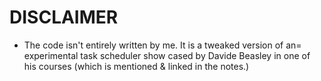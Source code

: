 # DISCLAIMER

- The code isn't entirely written by me. It is a tweaked version of an=
experimental task scheduler show cased by Davide Beasley in one of his courses
(which is mentioned & linked in the notes.)
